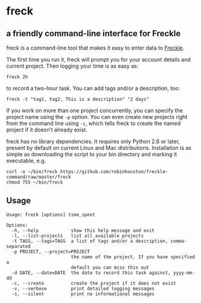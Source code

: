 # freck
## a friendly command-line interface for Freckle

freck is a command-line tool that makes it easy to enter data to [Freckle](http://letsfreckle.com).

The first time you run it, freck will prompt you for your account details and current project.
Then logging your time is as easy as:

    freck 2h

to record a two-hour task. You can add tags and/or a description, too:

    freck -t "tag1, tag2, This is a description" "2 days"

If you work on more than one project concurrently, you can specify the
project name using the `-p` option. You can even create new projects
right from the command line using `-c`, which tells freck to create
the named project if it doesn’t already exist.

freck has no library dependencies. It requires only Python 2.6 or later,
present by default on current Linux and Mac distributions. Installation is
as simple as downloading the script to your bin directory and marking it
executable, e.g.

    curl -o ~/bin/freck https://github.com/robinhouston/freckle-command/raw/master/freck
    chmod 755 ~/bin/freck

## Usage

    Usage: freck [options] time_spent

    Options:
      -h, --help            show this help message and exit
      -l, --list-projects   list all available projects
      -t TAGS, --tags=TAGS  a list of tags and/or a description, comma-separated
      -p PROJECT, --project=PROJECT
                            the name of the project. If you have specified a
                            default you can miss this out
      -d DATE, --date=DATE  the date to record this task against, yyyy-mm-dd
      -c, --create          create the project if it does not exist
      -v, --verbose         print detailed logging messages
      -s, --silent          print no informational messages

